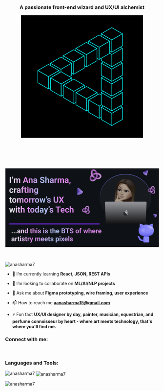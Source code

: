 <h3 align="center">A passionate front-end wizard and UX/UI alchemist</h3>

<div align="center">
    <img src="./Ry6p.gif" alt="gif" width="400" />
</div>


<!-- Add some space between the first and second image -->
<br><br>
<br><br>

[![MasterHead](./banner.png)](#)

<!-- Removed the trophy section -->
<!-- Adjusted spacing before and after the banner -->
<br>

<p align="left"> <img src="https://komarev.com/ghpvc/?username=anasharma7&label=Profile%20views&color=0e75b6&style=flat" alt="anasharma7" /> </p>

- 🌱 I’m currently learning **React, JSON, REST APIs**

- 👯 I’m looking to collaborate on **ML/AI/NLP projects**

- 💬 Ask me about **Figma prototyping, wire framing, user experience**

- 📫 How to reach me **aanasharma15@gmail.com**

- ⚡ Fun fact **UX/UI designer by day, painter, musician, equestrian, and perfume connoisseur by heart - where art meets technology, that's where you'll find me.**

<h3 align="left">Connect with me:</h3>

<!-- Spacing between sections -->
<br>

<h3 align="left">Languages and Tools:</h3>
<p align="left">
<!-- Icons... -->
</p>

<p><img align="left" src="https://github-readme-stats.vercel.app/api/top-langs?username=anasharma7&show_icons=true&locale=en&layout=compact" alt="anasharma7" /></p>

<p>&nbsp;<img align="center" src="https://github-readme-stats.vercel.app/api?username=anasharma7&show_icons=true&locale=en" alt="anasharma7" /></p>

<p><img align="center" src="https://github-readme-streak-stats.herokuapp.com/?user=anasharma7&" alt="anasharma7" /></p>
